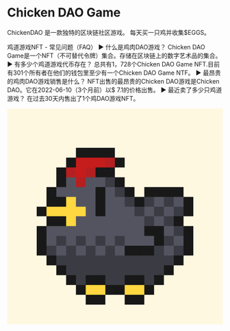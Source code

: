 # Chicken DAO Game

ChickenDAO 是一款独特的区块链社区游戏。 每天买一只鸡并收集$EGGS。

鸡道游戏NFT - 常见问题（FAQ）
▶ 什么是鸡肉DAO游戏？
Chicken DAO Game是一个NFT（不可替代令牌）集合。存储在区块链上的数字艺术品的集合。
▶ 有多少个鸡道游戏代币存在？
总共有1，728个Chicken DAO Game NFT.目前有301个所有者在他们的钱包里至少有一个Chicken DAO Game NTF。
▶ 最昂贵的鸡肉DAO游戏销售是什么？
NFT出售的最昂贵的Chicken DAO游戏是Chicken DAO。它在2022-06-10（3个月前）以$ 7.1的价格出售。
▶ 最近卖了多少只鸡道游戏？
在过去30天内售出了1个鸡DAO游戏NFT。

![nft](unnamed.png)
